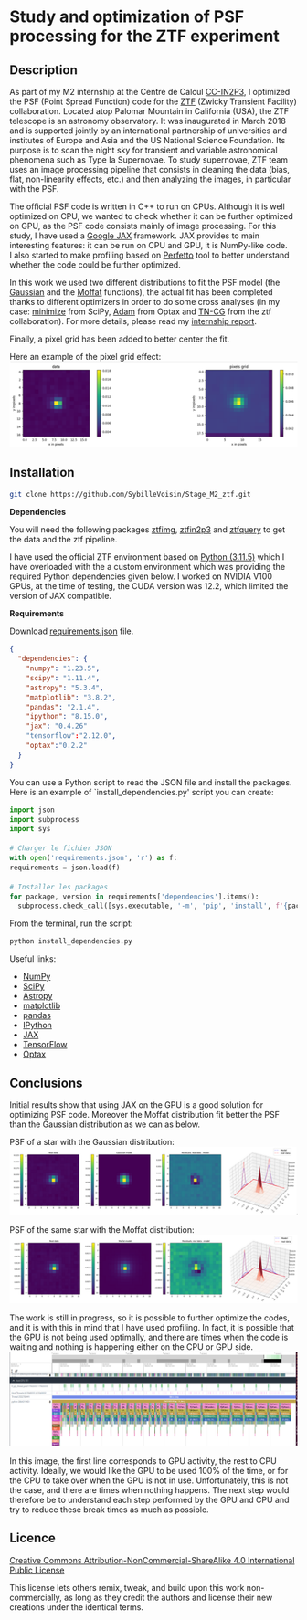 # Study and optimization of PSF processing for the ZTF experiment

## Description

As part of my M2 internship at the Centre de Calcul [CC-IN2P3](https://cc.in2p3.fr/), I optimized the PSF (Point Spread Function) code for the [ZTF](https://www.ztf.caltech.edu/) (Zwicky Transient Facility) collaboration.
Located atop Palomar Mountain in California (USA), the ZTF telescope is an astronomy observatory. 
It was inaugurated in March 2018 and is supported jointly by an international partnership of universities and institutes of Europe and Asia and the US National Science Foundation. 
Its purpose is to scan the night sky for transient and variable astronomical phenomena such as Type Ia Supernovae. 
To study supernovae, ZTF team uses an image processing pipeline that consists in cleaning the data (bias, flat, non-linearity effects, etc.) and then analyzing the images, in particular with the PSF.

The official PSF code is written in C++ to run on CPUs. Although it is well optimized on CPU, we wanted to check whether it can be further optimized on GPU, as the PSF code consists mainly of image processing.
For this study, I have used a [Google JAX](https://github.com/google/jax) framework. JAX provides to main interesting features: it can be run on CPU and GPU, it is NumPy-like code.   
I also started to make profiling based on [Perfetto](https://perfetto.dev/docs/) tool to better understand whether the code could be further optimized. 

In this work we used two different distributions to fit the PSF model (the [Gaussian](https://en.wikipedia.org/wiki/Gaussian_function) and the [Moffat](https://en.wikipedia.org/wiki/Moffat_distribution) functions), the actual fit has been completed thanks to different optimizers in order to do some cross analyses (in my case: [minimize](https://docs.scipy.org/doc/scipy/reference/generated/scipy.optimize.minimize.html) from SciPy, [Adam](https://optax.readthedocs.io/en/latest/api/optimizers.html) from Optax and [TN-CG](https://www.cs.toronto.edu/~jmartens/docs/Deep_HessianFree.pdf) from the ztf collaboration). For more details, please read my [internship report](presentation/internship_report_Voisin_Sybille_01_06_2024.pdf).

Finally, a pixel grid has been added to better center the fit.

Here an example of the pixel grid effect:
![image of the pixel grid](data/images_readme/pixel_grid.png)

## Installation

```bash
git clone https://github.com/SybilleVoisin/Stage_M2_ztf.git
```

**Dependencies**

You will need the following packages [ztfimg](https://github.com/MickaelRigault/ztfimg), [ztfin2p3](https://github.com/MickaelRigault/ztfin2p3) and [ztfquery](https://github.com/MickaelRigault/ztfquery) to get the data and the ztf pipeline.

I have used the official ZTF environment based on [Python (3.11.5)](https://www.python.org/downloads/release/python-3115/) which I have overloaded with the a custom environment which was providing the required Python dependencies given below.
I worked on NVIDIA V100 GPUs, at the time of testing, the CUDA version was 12.2, which limited the version of JAX compatible.

**Requirements**

Download [requirements.json](requirements.json) file.

```json
{
  "dependencies": {
    "numpy": "1.23.5",
    "scipy": "1.11.4",
    "astropy": "5.3.4",
    "matplotlib": "3.8.2",
    "pandas": "2.1.4",
    "ipython": "8.15.0",
    "jax": "0.4.26"
    "tensorflow":"2.12.0",
    "optax":"0.2.2"
  }
}
```

You can use a Python script to read the JSON file and install the packages. Here is an example of `install_dependencies.py' script you can create:

```python
import json
import subprocess
import sys

# Charger le fichier JSON
with open('requirements.json', 'r') as f:
requirements = json.load(f)

# Installer les packages
for package, version in requirements['dependencies'].items():
  subprocess.check_call([sys.executable, '-m', 'pip', 'install', f'{package}=={version}'])
```
From the terminal, run the script:

 ```sh
 python install_dependencies.py
  ```

Useful links:
- [NumPy](https://numpy.org/)
- [SciPy](https://scipy.org/)
- [Astropy](https://www.astropy.org/)
- [matplotlib](https://matplotlib.org/)
- [pandas](https://pandas.pydata.org/)
- [IPython](https://ipython.org/)
- [JAX](https://jax.readthedocs.io/en/latest/)
- [TensorFlow](https://www.tensorflow.org/?hl=fr)
- [Optax](https://optax.readthedocs.io/en/latest/)

## Conclusions

Initial results show that using JAX on the GPU is a good solution for optimizing PSF code. Moreover the Moffat distribution fit better the PSF than the Gaussian distribution as we can as below.

PSF of a star with the Gaussian distribution:
![image of gaussian psf](data/images_readme/jax_gauss.png)

PSF of the same star with the Moffat distribution:
![image of moffat psf](data/images_readme/jax_moffat.png)

The work is still in progress, so it is possible to further optimize the codes, and it is with this in mind that I have used profiling.
In fact, it is possible that the GPU is not being used optimally, and there are times when the code is waiting and nothing is happening either on the CPU or GPU side.
![profiling](data/images_readme/profiliage.png)

In this image, the first line corresponds to GPU activity, the rest to CPU activity. Ideally, we would like the GPU to be used 100% of the time, or for the CPU to take over when the GPU is not in use. 
Unfortunately, this is not the case, and there are times when nothing happens.
The next step would therefore be to understand each step performed by the GPU and CPU and try to reduce these break times as much as possible.

## Licence

[Creative Commons Attribution-NonCommercial-ShareAlike 4.0 International Public License](LICENCE.txt)

This license lets others remix, tweak, and build upon this work non-commercially, as long as they credit the authors and license their new creations under the identical terms.
